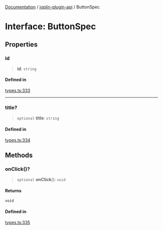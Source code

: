 [Documentation](../../packages.md) / [joplin-plugin-api](../index.md) / ButtonSpec

# Interface: ButtonSpec

## Properties

### id

> **id**: `string`

#### Defined in

[types.ts:333](https://github.com/rxliuli/joplin-utils/blob/2bc4cdf0126f9cf3a3dcc1c3f49a6f42208c3387/packages/joplin-plugin-api/src/types.ts#L333)

---

### title?

> `optional` **title**: `string`

#### Defined in

[types.ts:334](https://github.com/rxliuli/joplin-utils/blob/2bc4cdf0126f9cf3a3dcc1c3f49a6f42208c3387/packages/joplin-plugin-api/src/types.ts#L334)

## Methods

### onClick()?

> `optional` **onClick**(): `void`

#### Returns

`void`

#### Defined in

[types.ts:335](https://github.com/rxliuli/joplin-utils/blob/2bc4cdf0126f9cf3a3dcc1c3f49a6f42208c3387/packages/joplin-plugin-api/src/types.ts#L335)
